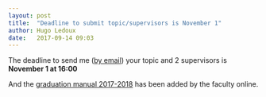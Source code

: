 ```yaml
---
layout: post
title:  "Deadline to submit topic/supervisors is November 1"
author: Hugo Ledoux
date:   2017-09-14 09:03
---
```


The deadline to send me ([by email](mailto:h.ledoux@tudelft.nl)) your topic and 2 supervisors is __November 1 at 16:00__

And the [graduation manual 2017-2018](http://studenten.tudelft.nl/fileadmin/Files/studentenportal/os/BKspecifiek/Graduation_Manual_Geomatics_2017-2018.pdf) has been added by the faculty online.
